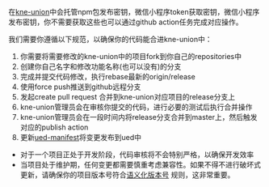 在[kne-union](https://github.com/kne-union)中会托管npm包发布密钥，微信小程序token获取密钥，微信小程序发布密钥，你不需要获取这些也可以通过github
action任务完成对应操作。

我们需要你遵循以下规范，以确保你的代码能合进kne-union中：

1. 你需要将需要修改的kne-union中的项目fork到你自己的repositories中
2. 创建你自己名字和修改功能名称(也可以没有)的分支
3. 完成并提交代码修改，执行rebase最新的origin/release
4. 使用force push推送到github远程分支
5. 发起create pull request 合并到kne-union对应项目的release分支上
6. kne-union管理员会在审核你提交的代码，进行必要的测试后执行合并操作
7. kne-union管理员会在一段时间内将release分支合并到master上，然后触发对应的publish action
8. 更新[ued-manifest](https://github.com/kne-union/ued-manifest)将变更发布到ued中

* 对于一个项目正处于开发阶段，代码审核将不会特别严格，以确保开发效率
* 当项目处于维护期，任何变更都需要慎重考虑兼容性。如果不得不进行破坏式更新，请确保你的项目版本号符合[语义化版本号](https://semver.org/lang/zh-CN/)
规则，这非常重要。
